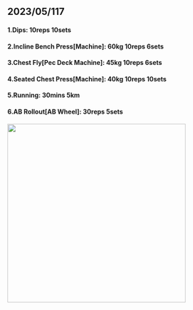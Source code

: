 ## 2023/05/117
#### 1.Dips: 10reps 10sets
#### 2.Incline Bench Press\[Machine\]: 60kg 10reps 6sets
#### 3.Chest Fly\[Pec Deck Machine\]: 45kg 10reps 6sets
#### 4.Seated Chest Press\[Machine\]: 40kg 10reps 10sets
#### 5.Running: 30mins 5km
#### 6.AB Rollout\[AB Wheel\]: 30reps 5sets

<img src='../_resources/__089.png' width='400px' />
